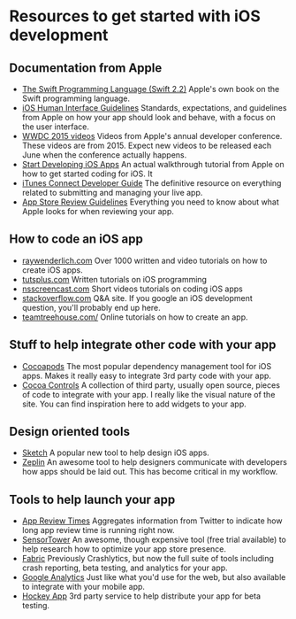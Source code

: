 # Resources to get started with iOS development
## Documentation from Apple
- [The Swift Programming Language (Swift 2.2)](https://itunes.apple.com/us/book/swift-programming-language/id881256329?mt=11) Apple's own book on the Swift programming language.
- [iOS Human Interface Guidelines](https://developer.apple.com/library/ios/documentation/UserExperience/Conceptual/MobileHIG/) Standards, expectations, and guidelines from Apple on how your app should look and behave, with a focus on the user interface.
- [WWDC 2015 videos](https://developer.apple.com/videos/wwdc2015/) Videos from Apple's annual developer conference.  These videos are from 2015.  Expect new videos to be released each June when the conference actually happens.
- [Start Developing iOS Apps](https://developer.apple.com/library/ios/referencelibrary/GettingStarted/DevelopiOSAppsSwift/Lesson1.html) An actual walkthrough tutorial from Apple on how to get started coding for iOS.  It 
- [iTunes Connect Developer Guide](https://developer.apple.com/library/ios/documentation/LanguagesUtilities/Conceptual/iTunesConnect_Guide/Chapters/About.html) The definitive resource on everything related to submitting and managing your live app.
- [App Store Review Guidelines](https://developer.apple.com/app-store/review/guidelines/) Everything you need to know about what Apple looks for when reviewing your app.

## How to code an iOS app
- [raywenderlich.com](http://www.raywenderlich.com/) Over 1000 written and video tutorials on how to create iOS apps.
- [tutsplus.com](http://code.tutsplus.com/categories/ios-sdk) Written tutorials on iOS programming
- [nsscreencast.com](http://nsscreencast.com/episodes) Short videos tutorials on coding iOS apps
- [stackoverflow.com](http://stackoverflow.com/) Q&A site. If you google an iOS development question, you'll probably end up here.
- [teamtreehouse.com/](https://teamtreehouse.com/) Online tutorials on how to create an app.

## Stuff to help integrate other code with your app
- [Cocoapods](https://cocoapods.org/) The most popular dependency management tool for iOS apps.  Makes it really easy to integrate 3rd party code with your app.
- [Cocoa Controls](https://www.cocoacontrols.com/) A collection of third party, usually open source, pieces of code to integrate with your app.  I really like the visual nature of the site.  You can find inspiration here to add widgets to your app.

## Design oriented tools
- [Sketch](https://www.sketchapp.com/) A popular new tool to help design iOS apps.
- [Zeplin](https://zeplin.io/) An awesome tool to help designers communicate with developers how apps should be laid out.  This has become critical in my workflow.

## Tools to help launch your app
- [App Review Times](http://appreviewtimes.com/) Aggregates information from Twitter to indicate how long app review time is running right now.
- [SensorTower](https://sensortower.com/) An awesome, though expensive tool (free trial available) to help research how to optimize your app store presence.
- [Fabric](https://get.fabric.io/) Previously Crashlytics, but now the full suite of tools including crash reporting, beta testing, and analytics for your app.
- [Google Analytics](https://www.google.com/analytics) Just like what you'd use for the web, but also available to integrate with your mobile app.
- [Hockey App](http://hockeyapp.net/features/) 3rd party service to help distribute your app for beta testing.
